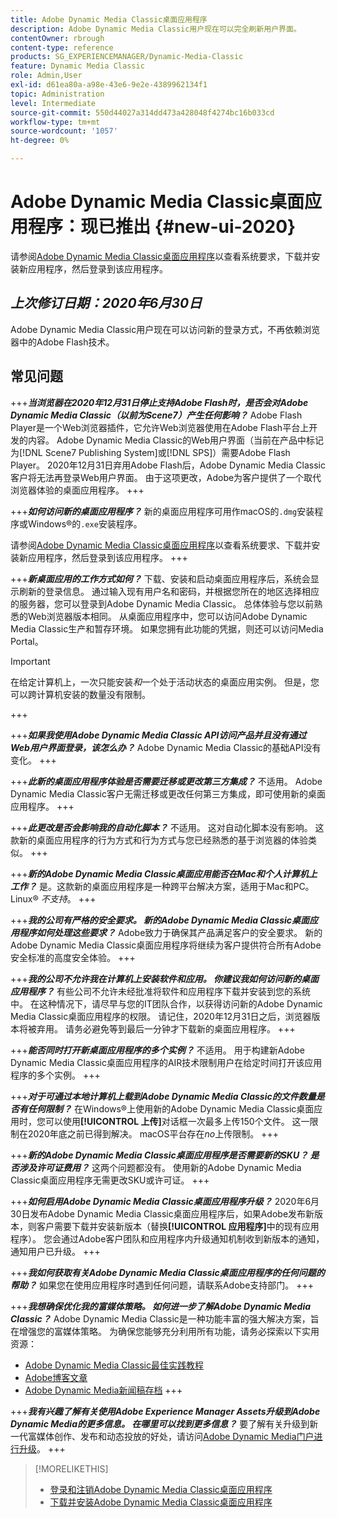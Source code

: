 ```yaml
---
title: Adobe Dynamic Media Classic桌面应用程序
description: Adobe Dynamic Media Classic用户现在可以完全刷新用户界面。
contentOwner: rbrough
content-type: reference
products: SG_EXPERIENCEMANAGER/Dynamic-Media-Classic
feature: Dynamic Media Classic
role: Admin,User
exl-id: d61ea80a-a98e-43e6-9e2e-4389962134f1
topic: Administration
level: Intermediate
source-git-commit: 550d44027a314dd473a428048f4274bc16b033cd
workflow-type: tm+mt
source-wordcount: '1057'
ht-degree: 0%

---
```


# Adobe Dynamic Media Classic桌面应用程序：现已推出 {#new-ui-2020}

请参阅[Adobe Dynamic Media Classic桌面应用程序](/help/using/dynamic-media-classic-desktop-app.md)以查看系统要求，下载并安装新应用程序，然后登录到该应用程序。

## _上次修订日期：2020年6月30日_

Adobe Dynamic Media Classic用户现在可以访问新的登录方式，不再依赖浏览器中的Adobe Flash技术。

## 常见问题

+++**_当浏览器在2020年12月31日停止支持Adobe Flash时，是否会对Adobe Dynamic Media Classic（以前为Scene7）产生任何影响？_**
Adobe Flash Player是一个Web浏览器插件，它允许Web浏览器使用在Adobe Flash平台上开发的内容。 Adobe Dynamic Media Classic的Web用户界面（当前在产品中标记为[!DNL Scene7 Publishing System]或[!DNL SPS]）需要Adobe Flash Player。 2020年12月31日弃用Adobe Flash后，Adobe Dynamic Media Classic客户将无法再登录Web用户界面。 由于这项更改，Adobe为客户提供了一个取代浏览器体验的桌面应用程序。
+++

+++**_如何访问新的桌面应用程序？_**
新的桌面应用程序可用作macOS的`.dmg`安装程序或Windows®的`.exe`安装程序。

请参阅[Adobe Dynamic Media Classic桌面应用程序](/help/using/dynamic-media-classic-desktop-app.md)以查看系统要求、下载并安装新应用程序，然后登录到该应用程序。
+++

<!-- NEWSLETTER IS DEAD The download links are also available by way of the [Adobe Dynamic Media Classic newsletter subscription page.](https://www.adobe.com/subscription/dynamic-media-newsletter.html) -->

+++**_新桌面应用的工作方式如何？_**
下载、安装和启动桌面应用程序后，系统会显示刷新的登录信息。 通过输入现有用户名和密码，并根据您所在的地区选择相应的服务器，您可以登录到Adobe Dynamic Media Classic。 总体体验与您以前熟悉的Web浏览器版本相同。 从桌面应用程序中，您可以访问Adobe Dynamic Media Classic生产和暂存环境。 如果您拥有此功能的凭据，则还可以访问Media Portal。

>[!IMPORTANT]
>
>在给定计算机上，一次只能安装&#x200B;*和*&#x200B;一个处于活动状态的桌面应用实例。 但是，您可以跨计算机安装的数量没有限制。

+++

+++**_如果我使用Adobe Dynamic Media Classic API访问产品并且没有通过Web用户界面登录，该怎么办？_**
Adobe Dynamic Media Classic的基础API没有变化。
+++

+++**_此新的桌面应用程序体验是否需要迁移或更改第三方集成？_**
不适用。 Adobe Dynamic Media Classic客户无需迁移或更改任何第三方集成，即可使用新的桌面应用程序。
+++

+++**_此更改是否会影响我的自动化脚本？_**
不适用。 这对自动化脚本没有影响。 这款新的桌面应用程序的行为方式和行为方式与您已经熟悉的基于浏览器的体验类似。
+++

+++**_新的Adobe Dynamic Media Classic桌面应用能否在Mac和个人计算机上工作？_**
是。这款新的桌面应用程序是一种跨平台解决方案，适用于Mac和PC。 Linux® *不支持*。
+++

+++**_我的公司有严格的安全要求。 新的Adobe Dynamic Media Classic桌面应用程序如何处理这些要求？_**
Adobe致力于确保其产品满足客户的安全要求。 新的Adobe Dynamic Media Classic桌面应用程序将继续为客户提供符合所有Adobe安全标准的高度安全体验。
+++

+++**_我的公司不允许我在计算机上安装软件和应用。 你建议我如何访问新的桌面应用程序？_**
有些公司不允许未经批准将软件和应用程序下载并安装到您的系统中。 在这种情况下，请尽早与您的IT团队合作，以获得访问新的Adobe Dynamic Media Classic桌面应用程序的权限。 请记住，2020年12月31日之后，浏览器版本将被弃用。 请务必避免等到最后一分钟才下载新的桌面应用程序。
+++

+++**_能否同时打开新桌面应用程序的多个实例？_**
不适用。 用于构建新Adobe Dynamic Media Classic桌面应用程序的AIR技术限制用户在给定时间打开该应用程序的多个实例。
+++

+++**_对于可通过本地计算机上载到Adobe Dynamic Media Classic的文件数量是否有任何限制？_**
在Windows®上使用新的Adobe Dynamic Media Classic桌面应用时，您可以使用&#x200B;**[!UICONTROL 上传]**&#x200B;对话框一次最多上传150个文件。 这一限制在2020年底之前已得到解决。 macOS平台存在&#x200B;*no*&#x200B;上传限制。
+++

+++**_新的Adobe Dynamic Media Classic桌面应用程序是否需要新的SKU？ 是否涉及许可证费用？_**
这两个问题都没有。 使用新的Adobe Dynamic Media Classic桌面应用程序无需更改SKU或许可证。
+++

+++**_如何启用Adobe Dynamic Media Classic桌面应用程序升级？_**
2020年6月30日发布Adobe Dynamic Media Classic桌面应用程序后，如果Adobe发布新版本，则客户需要下载并安装新版本（替换&#x200B;**[!UICONTROL 应用程序]**&#x200B;中的现有应用程序）。 您会通过Adobe客户团队和应用程序内升级通知机制收到新版本的通知，通知用户已升级。
+++

+++**_我如何获取有关Adobe Dynamic Media Classic桌面应用程序的任何问题的帮助？_**
如果您在使用应用程序时遇到任何问题，请联系Adobe支持部门。
+++

+++**_我想确保优化我的富媒体策略。 如何进一步了解Adobe Dynamic Media Classic？_** 
Adobe Dynamic Media Classic是一种功能丰富的强大解决方案，旨在增强您的富媒体策略。 为确保您能够充分利用所有功能，请务必探索以下实用资源：

* [Adobe Dynamic Media Classic最佳实践教程](https://experienceleague.adobe.com/zh-hans/docs/experience-manager-learn/dynamic-media-classic-tutorial/overview)
* [Adobe博客文章](https://blog.adobe.com/)<!-- (https://blog.adobe.com/tag/dynamic-media/) -->
* [Adobe Dynamic Media新闻稿存档](https://experienceleague.adobe.com/zh-hans/docs/dynamic-media-classic/using/dynamic-media-newsletter)
+++

<!-- HIDDEN AUGUST 2, 2021 BECAUSE THE NEWSLETTER WAS DISCONTINUED Plus, [subscribe to the Dynamic Media newsletter](https://www.adobe.com/subscription/dynamic-media-newsletter.html) to stay current on the latest news, information, training opportunities, powerful features available to you such as [Smart Imaging](https://experienceleague.adobe.com/docs/experience-manager-65/assets/dynamic/imaging-faq.html?lang=zh-Hans), and the complementary audit program. -->

+++**_我有兴趣了解有关使用Adobe Experience Manager Assets升级到Adobe Dynamic Media的更多信息。 在哪里可以找到更多信息？_**
要了解有关升级到新一代富媒体创作、发布和动态投放的好处，请访问[Adobe Dynamic Media门户进行升级](/help/using/upgrade.md)。
+++

>[!MORELIKETHIS]
>
>* [登录和注销Adobe Dynamic Media Classic桌面应用程序](/help/using/signing-out.md)
>* [下载并安装Adobe Dynamic Media Classic桌面应用程序](/help/using/dynamic-media-classic-desktop-app.md)

<!-- SAVE: OLD LINK TO BEST PRACTICES GUIDE IN PDF https://www.adobe.com/content/dam/www/us/en/marketing/experience-manager-assets/dynamic-media/adobe-dynamic-media-classic-best-practices-guide.pdf -->